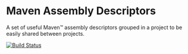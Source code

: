 

# Maven Assembly Descriptors

A set of useful Maven™ assembly descriptors grouped in a project to be easily shared between projects.

[![Build Status](https://travis-ci.org/cristian-sulea/maven-assembly-descriptors.svg?branch=master)](https://travis-ci.org/cristian-sulea/maven-assembly-descriptors)
